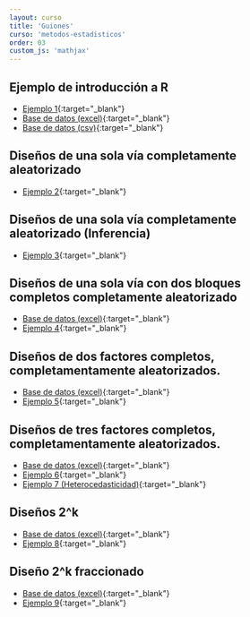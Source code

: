 ```yaml
---
layout: curso
title: 'Guiones'
curso: 'metodos-estadisticos'
order: 03
custom_js: 'mathjax'
---
```


## Ejemplo de introducción a R

- [Ejemplo 1](/metodos-estadisticos/guiones/bacterias.html){:target="_blank"}
- [Base de datos (excel)](/metodos-estadisticos/guiones/Bacterias_en_carne.xlsx){:target="_blank"}
- [Base de datos (csv)](/metodos-estadisticos/guiones/Bacterias_en_carne.csv){:target="_blank"}

## Diseños de una sola vía completamente aleatorizado

- [Ejemplo 2](./guiones/bacterias2.html){:target="_blank"}

## Diseños de una sola vía completamente aleatorizado (Inferencia)

- [Ejemplo 3](./guiones/bacterias3.html){:target="_blank"}

## Diseños de una sola vía con dos bloques completos completamente aleatorizado

- [Base de datos (excel)](/metodos-estadisticos/guiones/formulasParaNiños.xlsx){:target="_blank"}
- [Ejemplo 4](./guiones/formulasParaNiños.html){:target="_blank"}

## Diseños de dos factores completos, completamentamente aleatorizados.

- [Base de datos (excel)](./guiones/menus.xlsx){:target="_blank"}
- [Ejemplo 5](./guiones/diseño_factorial.html){:target="_blank"}

## Diseños de tres factores completos, completamentamente aleatorizados.

- [Base de datos (excel)](./guiones/camarones.xlsx){:target="_blank"}
- [Ejemplo 6](./guiones/camarones.html){:target="_blank"}
- [Ejemplo 7 (Heterocedasticidad)](./guiones/camarones2.html){:target="_blank"}

## Diseños 2^k

- [Base de datos (excel)](./guiones/conversion.xlsx){:target="_blank"}
- [Ejemplo 8](./guiones/conversion.html){:target="_blank"}

## Diseño 2^k fraccionado
- [Base de datos (excel)](./guiones/tasaFiltracion.xlsx){:target="_blank"}
- [Ejemplo 9](./guiones/tasaFiltracion.html){:target="_blank"}


